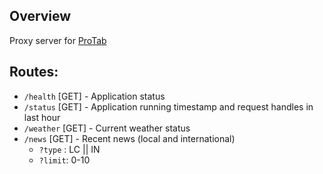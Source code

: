 ## Overview

Proxy server for [ProTab](https://github.com/proCodify/ProTab)

## Routes:

- `/health` [GET] - Application status
- `/status` [GET] - Application running timestamp and request handles in last hour
- `/weather` [GET] - Current weather status
- `/news` [GET] - Recent news (local and international)
  - `?type` : LC || IN
  - `?limit`: 0-10
